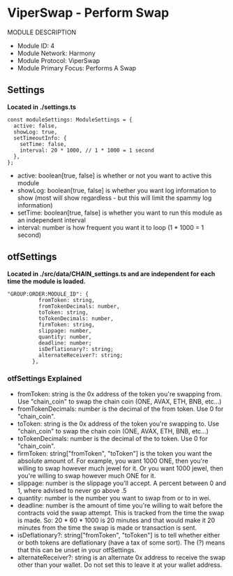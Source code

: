 # ViperSwap - Perform Swap
MODULE DESCRIPTION

* Module ID: 4
* Module Network: Harmony
* Module Protocol: ViperSwap
* Module Primary Focus: Performs A Swap

## Settings
**Located in ./settings.ts**
```
const moduleSettings: ModuleSettings = {
  active: false,
  showLog: true,
  setTimeoutInfo: {
    setTime: false,
    interval: 20 * 1000, // 1 * 1000 = 1 second
  },
};
```

* active: boolean[true, false] is whether or not you want to active this module
* showLog: boolean[true, false] is whether you want log information to show (most will show regardless - but this will limit the spammy log information)
* setTime: boolean[true, false] is whether you want to run this module as an independent interval
* interval: number is how frequent you want it to loop (1 * 1000 = 1 second)

## otfSettings
**Located in ./src/data/CHAIN_settings.ts and are independent for each time the module is loaded.**
```
"GROUP:ORDER:MODULE_ID": {
          fromToken: string,
          fromTokenDecimals: number,
          toToken: string,
          toTokenDecimals: number,
          firmToken: string,
          slippage: number,
          quantity: number,
          deadline: number;
          isDeflationary?: string;
          alternateReceiver?: string;
        },
```

### otfSettings Explained
* fromToken: string is the 0x address of the token you're swapping from.  Use "chain_coin" to swap the chain coin (ONE, AVAX, ETH, BNB, etc...)
* fromTokenDecimals: number is the decimal of the from token.  Use 0 for "chain_coin".
* toToken: string is the 0x address of the token you're swapping to.  Use "chain_coin" to swap the chain coin (ONE, AVAX, ETH, BNB, etc...)
* toTokenDecimals: number is the decimal of the to token.  Use 0 for "chain_coin".
* firmToken: string["fromToken", "toToken"] is the token you want the absolute amount of.  For example, you want 1000 ONE, then you're willing to swap however much jewel for it.  Or you want 1000 jewel, then you're willing to swap however much ONE for it.
* slippage: number is the slippage you'll accept.  A percent between 0 and 1, where advised to never go above .5
* quantity: number is the number you want to swap from or to in wei.
* deadline: number is the amount of time you're willing to wait before the contracts void the swap attempt.  This is tracked from the time the swap is made.  So: 20 * 60 * 1000 is 20 minutes and that would make it 20 minutes from the time the swap is made or transaction is sent.
* isDeflationary?: string["fromToken", "toToken"] is to tell whether either or both tokens are deflationary (have a tax of some sort).  The (?) means that this can be unset in your otfSettings.
* alternateReceiver?: string is an alternate 0x address to receive the swap other than your wallet.  Do not set this to leave it at your wallet address.